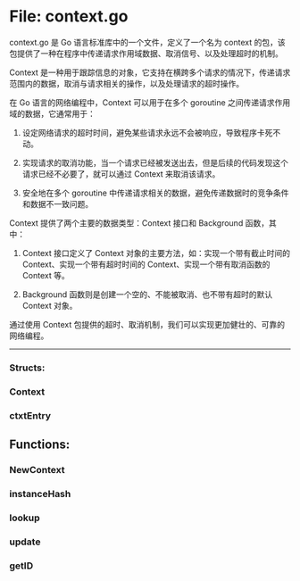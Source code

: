 # File: context.go

context.go 是 Go 语言标准库中的一个文件，定义了一个名为 context 的包，该包提供了一种在程序中传递请求作用域数据、取消信号、以及处理超时的机制。

Context 是一种用于跟踪信息的对象，它支持在横跨多个请求的情况下，传递请求范围内的数据，取消与请求相关的操作，以及处理请求的超时操作。

在 Go 语言的网络编程中，Context 可以用于在多个 goroutine 之间传递请求作用域的数据，它通常用于：

1. 设定网络请求的超时时间，避免某些请求永远不会被响应，导致程序卡死不动。

2. 实现请求的取消功能，当一个请求已经被发送出去，但是后续的代码发现这个请求已经不必要了，就可以通过 Context 来取消该请求。

3. 安全地在多个 goroutine 中传递请求相关的数据，避免传递数据时的竞争条件和数据不一致问题。

Context 提供了两个主要的数据类型：Context 接口和 Background 函数，其中：

1. Context 接口定义了 Context 对象的主要方法，如：实现一个带有截止时间的Context、实现一个带有超时时间的 Context、实现一个带有取消函数的 Context 等。

2. Background 函数则是创建一个空的、不能被取消、也不带有超时的默认 Context 对象。

通过使用 Context 包提供的超时、取消机制，我们可以实现更加健壮的、可靠的网络编程。




---

### Structs:

### Context





### ctxtEntry





## Functions:

### NewContext





### instanceHash





### lookup





### update





### getID





